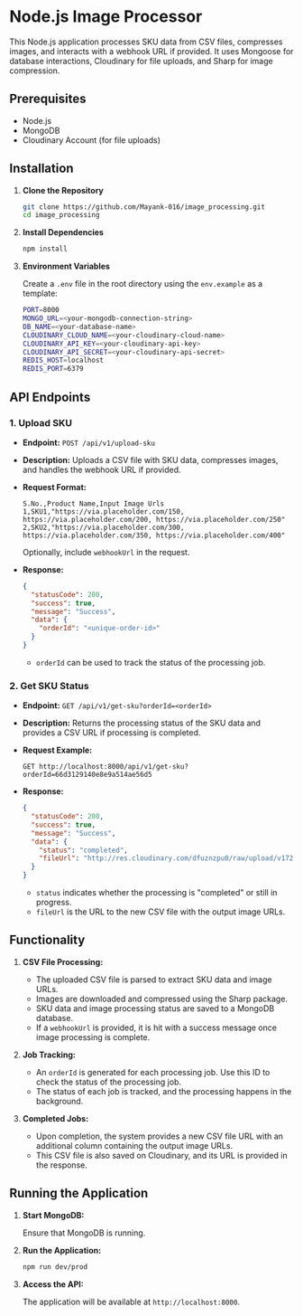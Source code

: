 # Node.js Image Processor

This Node.js application processes SKU data from CSV files, compresses images, and interacts with a webhook URL if provided. It uses Mongoose for database interactions, Cloudinary for file uploads, and Sharp for image compression.

## Prerequisites

- Node.js
- MongoDB
- Cloudinary Account (for file uploads)

## Installation

1. **Clone the Repository**

   ```bash
   git clone https://github.com/Mayank-016/image_processing.git
   cd image_processing
   ```

2. **Install Dependencies**

   ```bash
   npm install
   ```

3. **Environment Variables**

   Create a `.env` file in the root directory using the `env.example` as a template:

   ```bash
   PORT=8000
   MONGO_URL=<your-mongodb-connection-string>
   DB_NAME=<your-database-name>
   CLOUDINARY_CLOUD_NAME=<your-cloudinary-cloud-name>
   CLOUDINARY_API_KEY=<your-cloudinary-api-key>
   CLOUDINARY_API_SECRET=<your-cloudinary-api-secret>
   REDIS_HOST=localhost
   REDIS_PORT=6379
   ```

## API Endpoints

### 1. Upload SKU

- **Endpoint:** `POST /api/v1/upload-sku`
- **Description:** Uploads a CSV file with SKU data, compresses images, and handles the webhook URL if provided.

- **Request Format:**

  ```plaintext
  S.No.,Product Name,Input Image Urls
  1,SKU1,"https://via.placeholder.com/150, https://via.placeholder.com/200, https://via.placeholder.com/250"
  2,SKU2,"https://via.placeholder.com/300, https://via.placeholder.com/350, https://via.placeholder.com/400"
  ```

  Optionally, include `webhookUrl` in the request.

- **Response:**

  ```json
  {
    "statusCode": 200,
    "success": true,
    "message": "Success",
    "data": {
      "orderId": "<unique-order-id>"
    }
  }
  ```

  - `orderId` can be used to track the status of the processing job.

### 2. Get SKU Status

- **Endpoint:** `GET /api/v1/get-sku?orderId=<orderId>`
- **Description:** Returns the processing status of the SKU data and provides a CSV URL if processing is completed.

- **Request Example:**

  ```http
  GET http://localhost:8000/api/v1/get-sku?orderId=66d3129140e8e9a514ae56d5
  ```

- **Response:**

  ```json
  {
    "statusCode": 200,
    "success": true,
    "message": "Success",
    "data": {
      "status": "completed",
      "fileUrl": "http://res.cloudinary.com/dfuznzpu0/raw/upload/v1725108892/csv/katwssb42dzbwplc83no.csv"
    }
  }
  ```

  - `status` indicates whether the processing is "completed" or still in progress.
  - `fileUrl` is the URL to the new CSV file with the output image URLs.

## Functionality

1. **CSV File Processing:**

   - The uploaded CSV file is parsed to extract SKU data and image URLs.
   - Images are downloaded and compressed using the Sharp package.
   - SKU data and image processing status are saved to a MongoDB database.
   - If a `webhookUrl` is provided, it is hit with a success message once image processing is complete.

2. **Job Tracking:**

   - An `orderId` is generated for each processing job. Use this ID to check the status of the processing job.
   - The status of each job is tracked, and the processing happens in the background.

3. **Completed Jobs:**

   - Upon completion, the system provides a new CSV file URL with an additional column containing the output image URLs.
   - This CSV file is also saved on Cloudinary, and its URL is provided in the response.

## Running the Application

1. **Start MongoDB:**

   Ensure that MongoDB is running.

2. **Run the Application:**

   ```bash
   npm run dev/prod
   ```

3. **Access the API:**

   The application will be available at `http://localhost:8000`.
